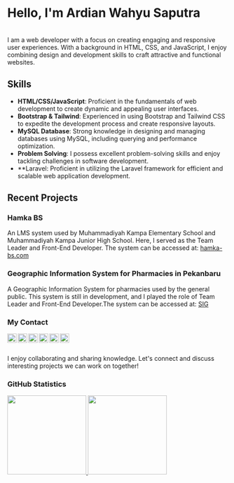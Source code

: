 
# Hello, I'm Ardian Wahyu Saputra
<br>
I am a web developer with a focus on creating engaging and responsive user experiences. With a background in HTML, CSS, and JavaScript, I enjoy combining design and development skills to craft attractive and functional websites.

## Skills

- **HTML/CSS/JavaScript**: Proficient in the fundamentals of web development to create dynamic and appealing user interfaces.
- **Bootstrap & Tailwind**: Experienced in using Bootstrap and Tailwind CSS to expedite the development process and create responsive layouts.
- **MySQL Database**: Strong knowledge in designing and managing databases using MySQL, including querying and performance optimization.
- **Problem Solving**: I possess excellent problem-solving skills and enjoy tackling challenges in software development.
- **Laravel: Proficient in utilizing the Laravel framework for efficient and scalable web application development.

## Recent Projects

### Hamka BS 
An LMS system used by Muhammadiyah Kampa Elementary School and Muhammadiyah Kampa Junior High School. Here, I served as the Team Leader and Front-End Developer. The system can be accessed at: [hamka-bs.com](https://hamka-bs.com)

### Geographic Information System for Pharmacies in Pekanbaru
A Geographic Information System for pharmacies used by the general public. This system is still in development, and I played the role of Team Leader and Front-End Developer.The system can be accessed at: [SIG](https://github.com/wahyu12v/Sistem_Informasi_Geografis_Apotek_Pekanbaru)

### My Contact
<a href="#"><img align="left" alt="HTML" title="HTML" width="21px" src="https://img.icons8.com/color/48/000000/html-5.png" /></a>
<a href="#"><img align="left" alt="JavaScript" title="JavaScript" width="21px" src="https://upload.wikimedia.org/wikipedia/commons/9/99/Unofficial_JavaScript_logo_2.svg" /></a>
<a href="#"><img align="left" alt="Bootstrap" title="Bootstrap" width="21px" src="https://getbootstrap.com/docs/4.0/assets/img/favicons/favicon.ico" /></a>
<a href="#"><img align="left" alt="C++" title="C++" width="21px" src="https://img.icons8.com/color/48/000000/c-plus-plus-logo.png" /></a>
<a href="#"><img align="left" alt="Laravel" title="Laravel" width="21px" src="https://cdn.worldvectorlogo.com/logos/laravel-2.svg" /></a>
<a href="#"><img align="left" alt="CSS" title="CSS" width="21px" src="https://img.icons8.com/color/48/000000/css3.png" /></a>
  <br>
  <br>

I enjoy collaborating and sharing knowledge. Let's connect and discuss interesting projects we can work on together!

### GitHub Statistics
<p align="left">
<a href="https://github.com/wahyu12v">
  <img height="180em" src="https://github-readme-stats-eight-theta.vercel.app/api?username=wahyu12v&show_icons=true&theme=algolia&include_all_commits=true&count_private=true"/>
  <img height="180em" src="https://github-readme-stats-eight-theta.vercel.app/api/top-langs/?username=wahyu12v&layout=compact&langs_count=8&theme=algolia"/>
</a>
</p>
